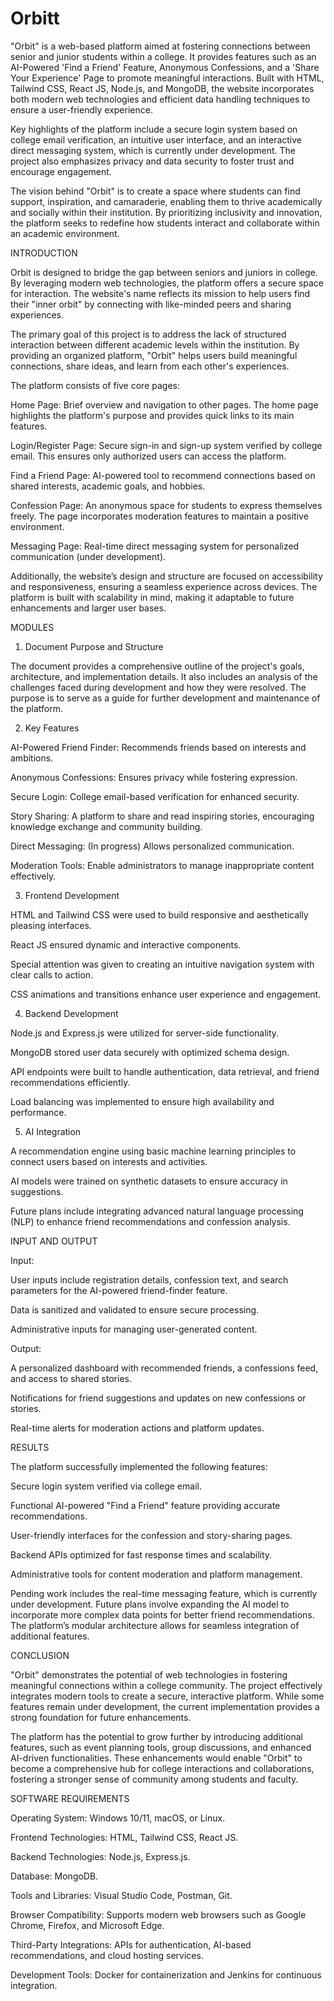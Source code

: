 # Orbitt

"Orbit" is a web-based platform aimed at fostering connections between senior and junior students within a college. It provides features such as an AI-Powered 'Find a Friend' Feature, Anonymous Confessions, and a 'Share Your Experience' Page to promote meaningful interactions. Built with HTML, Tailwind CSS, React JS, Node.js, and MongoDB, the website incorporates both modern web technologies and efficient data handling techniques to ensure a user-friendly experience.

Key highlights of the platform include a secure login system based on college email verification, an intuitive user interface, and an interactive direct messaging system, which is currently under development. The project also emphasizes privacy and data security to foster trust and encourage engagement.

The vision behind "Orbit" is to create a space where students can find support, inspiration, and camaraderie, enabling them to thrive academically and socially within their institution. By prioritizing inclusivity and innovation, the platform seeks to redefine how students interact and collaborate within an academic environment.


INTRODUCTION

Orbit is designed to bridge the gap between seniors and juniors in college. By leveraging modern web technologies, the platform offers a secure space for interaction. The website's name reflects its mission to help users find their "inner orbit" by connecting with like-minded peers and sharing experiences.

The primary goal of this project is to address the lack of structured interaction between different academic levels within the institution. By providing an organized platform, "Orbit" helps users build meaningful connections, share ideas, and learn from each other's experiences.

The platform consists of five core pages:

Home Page: Brief overview and navigation to other pages. The home page highlights the platform's purpose and provides quick links to its main features.

Login/Register Page: Secure sign-in and sign-up system verified by college email. This ensures only authorized users can access the platform.

Find a Friend Page: AI-powered tool to recommend connections based on shared interests, academic goals, and hobbies.

Confession Page: An anonymous space for students to express themselves freely. The page incorporates moderation features to maintain a positive environment.

Messaging Page: Real-time direct messaging system for personalized communication (under development).

Additionally, the website’s design and structure are focused on accessibility and responsiveness, ensuring a seamless experience across devices. The platform is built with scalability in mind, making it adaptable to future enhancements and larger user bases.

MODULES

1. Document Purpose and Structure

The document provides a comprehensive outline of the project's goals, architecture, and implementation details. It also includes an analysis of the challenges faced during development and how they were resolved. The purpose is to serve as a guide for further development and maintenance of the platform.

2. Key Features

AI-Powered Friend Finder: Recommends friends based on interests and ambitions.

Anonymous Confessions: Ensures privacy while fostering expression.

Secure Login: College email-based verification for enhanced security.

Story Sharing: A platform to share and read inspiring stories, encouraging knowledge exchange and community building.

Direct Messaging: (In progress) Allows personalized communication.

Moderation Tools: Enable administrators to manage inappropriate content effectively.

3. Frontend Development

HTML and Tailwind CSS were used to build responsive and aesthetically pleasing interfaces.

React JS ensured dynamic and interactive components.

Special attention was given to creating an intuitive navigation system with clear calls to action.

CSS animations and transitions enhance user experience and engagement.

4. Backend Development

Node.js and Express.js were utilized for server-side functionality.

MongoDB stored user data securely with optimized schema design.

API endpoints were built to handle authentication, data retrieval, and friend recommendations efficiently.

Load balancing was implemented to ensure high availability and performance.

5. AI Integration

A recommendation engine using basic machine learning principles to connect users based on interests and activities.

AI models were trained on synthetic datasets to ensure accuracy in suggestions.

Future plans include integrating advanced natural language processing (NLP) to enhance friend recommendations and confession analysis.

INPUT AND OUTPUT

Input:

User inputs include registration details, confession text, and search parameters for the AI-powered friend-finder feature.

Data is sanitized and validated to ensure secure processing.

Administrative inputs for managing user-generated content.

Output:

A personalized dashboard with recommended friends, a confessions feed, and access to shared stories.

Notifications for friend suggestions and updates on new confessions or stories.

Real-time alerts for moderation actions and platform updates.

RESULTS

The platform successfully implemented the following features:

Secure login system verified via college email.

Functional AI-powered "Find a Friend" feature providing accurate recommendations.

User-friendly interfaces for the confession and story-sharing pages.

Backend APIs optimized for fast response times and scalability.

Administrative tools for content moderation and platform management.

Pending work includes the real-time messaging feature, which is currently under development. Future plans involve expanding the AI model to incorporate more complex data points for better friend recommendations. The platform’s modular architecture allows for seamless integration of additional features.

CONCLUSION

"Orbit" demonstrates the potential of web technologies in fostering meaningful connections within a college community. The project effectively integrates modern tools to create a secure, interactive platform. While some features remain under development, the current implementation provides a strong foundation for future enhancements.

The platform has the potential to grow further by introducing additional features, such as event planning tools, group discussions, and enhanced AI-driven functionalities. These enhancements would enable "Orbit" to become a comprehensive hub for college interactions and collaborations, fostering a stronger sense of community among students and faculty.


SOFTWARE REQUIREMENTS

Operating System: Windows 10/11, macOS, or Linux.

Frontend Technologies: HTML, Tailwind CSS, React JS.

Backend Technologies: Node.js, Express.js.

Database: MongoDB.

Tools and Libraries: Visual Studio Code, Postman, Git.

Browser Compatibility: Supports modern web browsers such as Google Chrome, Firefox, and Microsoft Edge.

Third-Party Integrations: APIs for authentication, AI-based recommendations, and cloud hosting services.

Development Tools: Docker for containerization and Jenkins for continuous integration.
